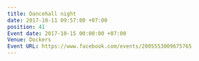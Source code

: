 ```yaml
---
title: Dancehall night
date: 2017-10-11 09:57:00 +07:00
position: 41
Event date: 2017-10-15 00:00:00 +07:00
Venue: Dockers
Event URL: https://www.facebook.com/events/2005553009675765
---
```


